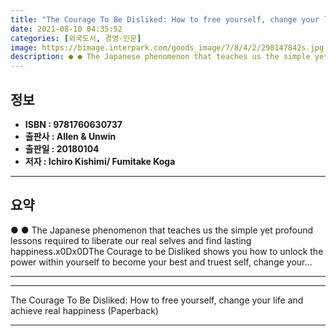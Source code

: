 ```yaml
---
title: "The Courage To Be Disliked: How to free yourself, change your life and achieve real happiness (Paperback)"
date: 2021-08-10 04:35:52
categories: [외국도서, 경영-인문]
image: https://bimage.interpark.com/goods_image/7/8/4/2/298147842s.jpg
description: ● ● The Japanese phenomenon that teaches us the simple yet profound lessons required to liberate our real selves and find lasting happiness.x0Dx0DThe Courage
---
```


## **정보**

- **ISBN : 9781760630737**
- **출판사 : Allen & Unwin**
- **출판일 : 20180104**
- **저자 : Ichiro Kishimi/ Fumitake Koga**

------



## **요약**

●  ●  The Japanese phenomenon that teaches us the simple yet profound lessons required to liberate our real selves and find lasting happiness.x0Dx0DThe Courage to be Disliked shows you how to unlock the power within yourself to become your best and truest self, change your... 

------



------


The Courage To Be Disliked: How to free yourself, change your life and achieve real happiness (Paperback) 

------



